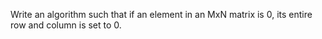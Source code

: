 Write an algorithm such that if an element in an MxN matrix is 0, its entire row and column is set to 0.